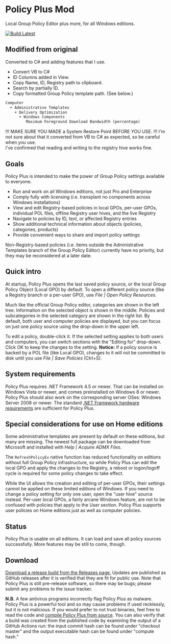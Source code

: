 # Policy Plus Mod

Local Group Policy Editor plus more, for all Windows editions.

[![Build Latest](https://github.com/tttza/PolicyPlus/actions/workflows/publish.yml/badge.svg)](https://github.com/tttza/PolicyPlus/actions/workflows/latest.yml)

## Modified from original

Converted to C# and adding features that I use.

- Convert VB to C#
- ID Columns added in View.
- Copy Name, ID, Registry path to clipboard.
- Search by partially ID.
- Copy formatted Group Policy template path. (See below.)

```txt
Computer
  + Administrative Templates
    + Delivery Optimization
      + Windows Components
         Maximum Foreground Download Bandwidth (percentage)
```

!!! MAKE SURE YOU MADE a System Restore Point BEFORE YOU USE. !!!
I'm not sure about that it converted from VB to C# as expected, so be careful when you use.  
I've confirmed that reading and writing to the registry hive works fine.

## Goals

Policy Plus is intended to make the power of Group Policy settings available to everyone.

- Run and work on all Windows editions, not just Pro and Enterprise
- Comply fully with licensing (i.e. transplant no components across Windows installations)
- View and edit Registry-based policies in local GPOs, per-user GPOs, individual POL files, offline Registry user hives, and the live Registry
- Navigate to policies by ID, text, or affected Registry entries
- Show additional technical information about objects (policies, categories, products)
- Provide convenient ways to share and import policy settings

Non-Registry-based policies (i.e. items outside the Administrative Templates branch of the Group Policy Editor) currently have no priority,
but they may be reconsidered at a later date.

## Quick intro

At startup, Policy Plus opens the last saved policy source, or the local Group Policy Object (Local GPO) by default.
To open a different policy source (like a Registry branch or a per-user GPO), use _File | Open Policy Resources_.

Much like the official Group Policy editor, categories are shown in the left tree.
Information on the selected object is shown in the middle.
Policies and subcategories in the selected category are shown in the right list.
By default, both user and computer policies are displayed, but you can focus on just one policy source using the drop-down in the upper left.

To edit a policy, double-click it. If the selected setting applies to both users and computers,
you can switch sections with the "Editing for" drop-down. Click OK to keep the changes to the setting.
**Notice:** If a policy source is backed by a POL file (like Local GPO),
changes to it will not be committed to disk until you use _File | Save Policies_ (Ctrl+S).

## System requirements

Policy Plus requires .NET Framework 4.5 or newer. That can be installed on Windows Vista or newer,
and comes preinstalled on Windows 8 or newer.
Policy Plus should also work on the corresponding server OSes: Windows Server 2008 or newer.
The standard [.NET Framework hardware requirements](https://docs.microsoft.com/en-us/dotnet/framework/get-started/system-requirements)
are sufficient for Policy Plus.

## Special considerations for use on Home editions

Some administrative templates are present by default on these editions, but many are missing.
The newest full package can be downloaded from Microsoft and installed with _Help | Acquire ADMX Files_.

The `RefreshPolicyEx` native function has reduced functionality on editions without full Group Policy infrastructure,
so while Policy Plus can edit the local GPO and apply the changes to the Registry,
a reboot or logon/logoff cycle is required for some policy changes to take effect.

While the UI allows the creation and editing of per-user GPOs, their settings cannot be applied on these limited editions of Windows.
If you need to change a policy setting for only one user, open the "user hive" source instead.
Per-user local GPOs, a fairly arcane Windows feature, are not to be confused with policies that apply to the User section.
Policy Plus supports user policies on Home editions just as well as computer policies.

## Status

Policy Plus is usable on all editions. It can load and save all policy sources successfully. More features may be still to come, though.

## Download

[Download a release build from the Releases page.](https://github.com/tttza/PolicyPlus/releases)
Updates are published as GitHub releases after it is verified that they are fit for public use.
Note that Policy Plus is still pre-release software, so there may be bugs; please submit any problems to the issue tracker.

**N.B.** A few antivirus programs incorrectly flag Policy Plus as malware.
Policy Plus is a powerful tool and so may cause problems if used recklessly, but it is not malicious.
If you would prefer to not trust binaries, feel free to read the code and [compile Policy Plus from source](https://github.com/tttza/PolicyPlus/blob/master/COMPILE.md).
You can also verify that a build was created from the published code by examining the output of a GitHub Actions run:
the input commit hash can be found under "checkout master" and the output executable hash can be found under "compute hash."
